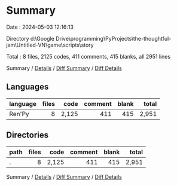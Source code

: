 # Summary

Date : 2024-05-03 12:16:13

Directory d:\\Google Drive\\programming\\PyProjects\\the-thoughtful-jam\\Untitled-VN\\game\\scripts\\story

Total : 8 files,  2125 codes, 411 comments, 415 blanks, all 2951 lines

Summary / [Details](details.md) / [Diff Summary](diff.md) / [Diff Details](diff-details.md)

## Languages
| language | files | code | comment | blank | total |
| :--- | ---: | ---: | ---: | ---: | ---: |
| Ren'Py | 8 | 2,125 | 411 | 415 | 2,951 |

## Directories
| path | files | code | comment | blank | total |
| :--- | ---: | ---: | ---: | ---: | ---: |
| . | 8 | 2,125 | 411 | 415 | 2,951 |

Summary / [Details](details.md) / [Diff Summary](diff.md) / [Diff Details](diff-details.md)